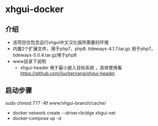 # xhgui-docker 
## 介绍
- 该项目仅包含运行xhgui中文汉化版所需要的环境
- 内置2个扩展文件，用于php7，php8. tideways-4.1.7.tar.gz 用于php7，tideways-5.0.4.tar.gz用于php8
- www目录下说明
  - xhgui-header 用于最小接入目标系统 ，具体使用看 https://github.com/liuchenrang/xhgui-header
## 启动步骤
  sudo chmod 777 -Rf www/xhgui-branch/cache/
- docker network create --driver=bridge xhgui-net
- docker-compose up -d
